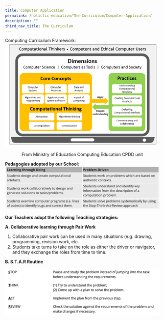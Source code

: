 ```yaml
---
title: Computer Application
permalink: /holistic-education/The-Curriculum/Computer-Application/
description: ""
third_nav_title: The Curriculum
---
```

Computing Curriculum Framework:
![](/images/Computing%20Framework.png)
<center>From Ministry of Education Computing Education CPDD unit</center>

**Pedagogies adopted by our School:**
![](/images/computer.png)

**Our Teachers adopt the following Teaching strategies:**  
  

**A. Collaborative learning through Pair Work**

1.  Collaborative pair work can be used in many situations (e.g. drawing, programming, revision work, etc.
2.  Students take turns to take on the role as either the driver or navigator, and they exchange the roles from time to time.

  

**B. S.T.A.R Routine**

![](/images/computer%20star.png)